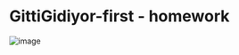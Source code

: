 # GittiGidiyor-first - homework


![image](https://user-images.githubusercontent.com/58683636/128666979-67858095-80ee-4da3-a416-97e387f82ca4.png)
